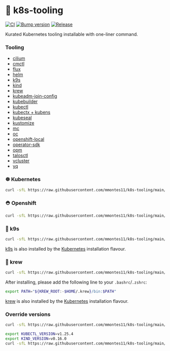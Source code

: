 # 🧰 k8s-tooling
[![CI](https://github.com/mmontes11/k8s-tooling/actions/workflows/ci.yml/badge.svg)](https://github.com/mmontes11/k8s-tooling/actions/workflows/ci.yml)
[![Bump version](https://github.com/mmontes11/k8s-scripts/actions/workflows/bump-version.yml/badge.svg)](https://github.com/mmontes11/k8s-scripts/actions/workflows/bump-version.yml)
[![Release](https://github.com/mmontes11/k8s-tooling/actions/workflows/release.yml/badge.svg)](https://github.com/mmontes11/k8s-tooling/actions/workflows/release.yml)

Kurated Kubernetes tooling installable with one-liner command.

### Tooling
- [cilium](https://github.com/cilium/cilium-cli)
- [cmctl](https://github.com/cert-manager/cmctl)
- [flux](https://github.com/fluxcd/flux2)
- [helm](https://github.com/helm/helm)
- [k9s](https://github.com/derailed/k9s)
- [kind](https://github.com/kubernetes-sigs/kind/)
- [krew](https://krew.sigs.k8s.io/)
- [kubeadm-join-config](https://github.com/mmontes11/k8s-bootstrap/blob/main/cmd/kubeadm-join-config/main.go)
- [kubebuilder](https://github.com/kubernetes-sigs/kubebuilder)
- [kubectl](https://github.com/kubernetes/kubectl)
- [kubectx + kubens](https://github.com/ahmetb/kubectx)
- [kubeseal](https://github.com/bitnami-labs/sealed-secrets)
- [kustomize](https://github.com/kubernetes-sigs/kustomize)
- [mc](https://github.com/minio/mc)
- [oc](https://github.com/openshift/oc)
- [openshift-local](https://developers.redhat.com/products/openshift-local/overview)
- [operator-sdk](https://github.com/operator-framework/operator-sdk)
- [opm](https://github.com/operator-framework/operator-registry)
- [talosctl](https://github.com/siderolabs/talos/releases)
- [vcluster](https://github.com/loft-sh/vcluster)
- [yq](https://github.com/mikefarah/yq)

### ☸️ Kubernetes

```bash
curl -sfL https://raw.githubusercontent.com/mmontes11/k8s-tooling/main/kubernetes.sh | sudo bash -s -
``` 

### ⛑️ Openshift

```bash
curl -sfL https://raw.githubusercontent.com/mmontes11/k8s-tooling/main/openshift.sh | sudo bash -s -
```

### 🐶 k9s

```bash
curl -sfL https://raw.githubusercontent.com/mmontes11/k8s-tooling/main/k9s.sh | sudo bash -s -
``` 

[k9s](https://github.com/derailed/k9s) is also installed by the [Kubernetes](#kubernetes) installation flavour.

### 🧩 krew

```bash
curl -sfL https://raw.githubusercontent.com/mmontes11/k8s-tooling/main/krew.sh | sudo bash -s -
``` 

After installing, please add the following line to your `.bashrc`/`.zshrc`:
```bash
export PATH="${KREW_ROOT:-$HOME/.krew}/bin:$PATH"
```

[krew](https://krew.sigs.k8s.io/) is also installed by the [Kubernetes](#kubernetes) installation flavour.

### Override versions

```bash
curl -sfL https://raw.githubusercontent.com/mmontes11/k8s-tooling/main/kubernetes.sh | sudo KUBECTL_VERSION=v1.25.4 bash -s -
``` 
```bash
export KUBECTL_VERSION=v1.25.4
export KIND_VERSION=v0.16.0
curl -sfL https://raw.githubusercontent.com/mmontes11/k8s-tooling/main/kubernetes.sh | sudo --preserve-env bash -s -
``` 
